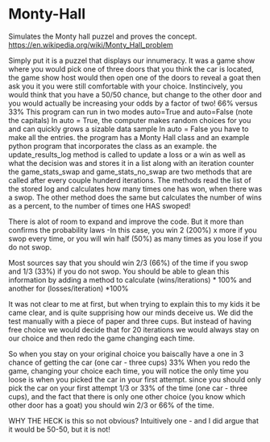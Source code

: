 # Monty-Hall
Simulates the Monty hall puzzel and proves the concept.
https://en.wikipedia.org/wiki/Monty_Hall_problem

Simply put it is a puzzel that displays our innumeracy.
It was a game show where you would pick one of three doors that you think the car is located, the game show host would then open one of the doors to reveal a goat
then ask you it you were still comfortable with your choice. Instincively, you would think that you have a 50/50 chance, but change to the other door
and you would actually be increasing your odds by a factor of two! 66% versus 33%
This program can run in two modes auto=True and auto=False (note the capitals)
In auto = True, the computer makes random choices for you and can quickly grows a sizable data sample
In auto = False you have to make all the entries.
the program has a Monty Hall class and an example python program that incorporates the class as an example.
the update_results_log method is called to update a loss or a win as well as what the decision was and stores it in a list along with an
iteration counter
the game_stats_swap and game_stats_no_swap are two methods that are called after every couple hunderd iterations.
The methods read the list of the stored log and calculates how many times one has won, when there was a swop. The other method does the 
same but calculates the number of wins as a percent, to the number of times one HAS swoped!

There is alot of room to expand and improve the code.
But it more than confirms the probability laws -In this case, you win 2 (200%) x more if you swop every time, or you will 
win half (50%) as many times as you lose if you do not swop.

Most sources say that you should win 2/3 (66%) of the time if you swop and 1/3 (33%) if you do not swop.
You should be able to glean this information by adding a method to calculate (wins/iterations) * 100%  and another for (losses/iteration) *100%

It was not clear to me at first, but when trying to explain this to my kids it be came clear, and is quite supprising how our minds deceive us. 
We did the test manually with a piece of paper and three cups. But instead of having free choice we would decide that for 20 iterations we would always stay on our choice and then redo the game changing each time. 

So when you stay on your original choice you baiscally have a one in 3 chance of getting the car (one car - three cups) 33%
When you redo the game, changing your choice each time, you will notice the only time you loose is when you picked the car in your first attempt. since you should only pick the car on your first attempt 1/3 or 33% of the time  (one car - three cups), and the fact that there is only one other choice (you know which other door has a goat) you should win 2/3 or 66% of the time. 

WHY THE HECK is this so not obvious? Intuitively one - and I did argue that it would be 50-50, but it is not!

